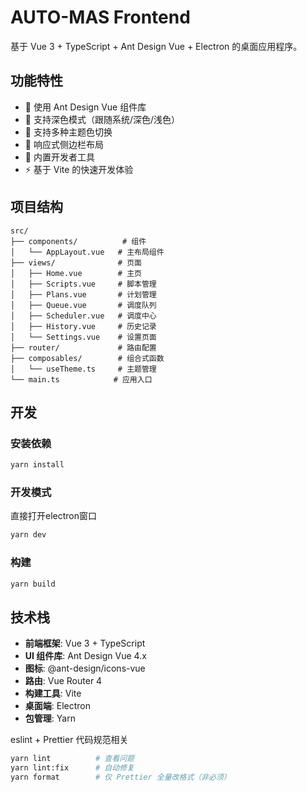 # AUTO-MAS Frontend

基于 Vue 3 + TypeScript + Ant Design Vue + Electron 的桌面应用程序。

## 功能特性

- 🎨 使用 Ant Design Vue 组件库
- 🌙 支持深色模式（跟随系统/深色/浅色）
- 🎨 支持多种主题色切换
- 📱 响应式侧边栏布局
- 🔧 内置开发者工具
- ⚡ 基于 Vite 的快速开发体验

## 项目结构

```
src/
├── components/          # 组件
│   └── AppLayout.vue   # 主布局组件
├── views/              # 页面
│   ├── Home.vue        # 主页
│   ├── Scripts.vue     # 脚本管理
│   ├── Plans.vue       # 计划管理
│   ├── Queue.vue       # 调度队列
│   ├── Scheduler.vue   # 调度中心
│   ├── History.vue     # 历史记录
│   └── Settings.vue    # 设置页面
├── router/             # 路由配置
├── composables/        # 组合式函数
│   └── useTheme.ts     # 主题管理
└── main.ts            # 应用入口
```

## 开发

### 安装依赖

```bash
yarn install
```

### 开发模式

直接打开electron窗口

```bash
yarn dev
```

### 构建

```bash
yarn build   
```

## 技术栈

- **前端框架**: Vue 3 + TypeScript
- **UI 组件库**: Ant Design Vue 4.x
- **图标**: @ant-design/icons-vue
- **路由**: Vue Router 4
- **构建工具**: Vite
- **桌面端**: Electron
- **包管理**: Yarn

eslint + Prettier 代码规范相关

```bash
yarn lint          # 查看问题
yarn lint:fix      # 自动修复
yarn format        # 仅 Prettier 全量改格式（非必须）
```

